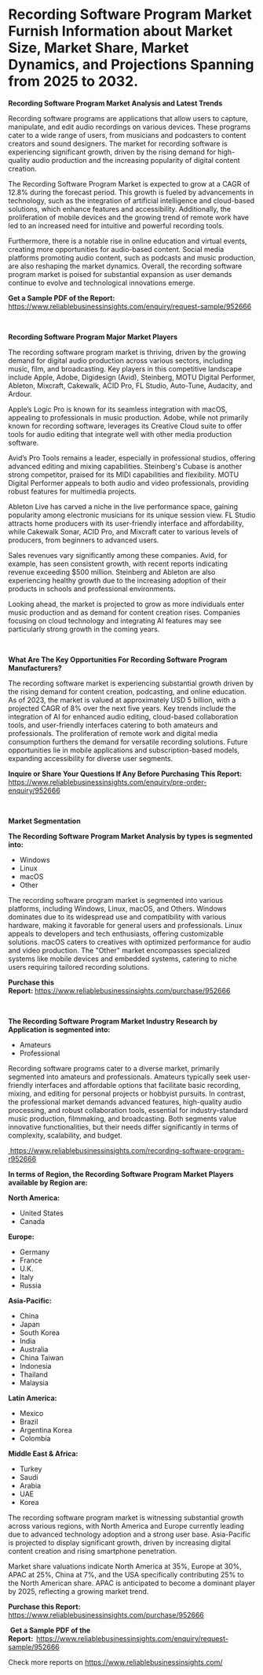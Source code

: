<p><h1>Recording Software Program Market Furnish Information about Market Size, Market Share, Market Dynamics, and Projections Spanning from 2025 to 2032.</h1></p><p><strong>Recording Software Program Market Analysis and Latest Trends</strong></p>
<p><p>Recording software programs are applications that allow users to capture, manipulate, and edit audio recordings on various devices. These programs cater to a wide range of users, from musicians and podcasters to content creators and sound designers. The market for recording software is experiencing significant growth, driven by the rising demand for high-quality audio production and the increasing popularity of digital content creation.</p><p>The Recording Software Program Market is expected to grow at a CAGR of 12.8% during the forecast period. This growth is fueled by advancements in technology, such as the integration of artificial intelligence and cloud-based solutions, which enhance features and accessibility. Additionally, the proliferation of mobile devices and the growing trend of remote work have led to an increased need for intuitive and powerful recording tools.</p><p>Furthermore, there is a notable rise in online education and virtual events, creating more opportunities for audio-based content. Social media platforms promoting audio content, such as podcasts and music production, are also reshaping the market dynamics. Overall, the recording software program market is poised for substantial expansion as user demands continue to evolve and technological innovations emerge.</p></p>
<p><strong>Get a Sample PDF of the Report:&nbsp;</strong> <a href="https://www.reliablebusinessinsights.com/enquiry/request-sample/952666?utm_campaign=3028&utm_medium=2&utm_source=Github&utm_content=ia&utm_term=06032025&utm_id=recording-software-program">https://www.reliablebusinessinsights.com/enquiry/request-sample/952666</a></p>
<p>&nbsp;</p>
<p><strong>Recording Software Program Major Market Players</strong></p>
<p><p>The recording software program market is thriving, driven by the growing demand for digital audio production across various sectors, including music, film, and broadcasting. Key players in this competitive landscape include Apple, Adobe, Digidesign (Avid), Steinberg, MOTU Digital Performer, Ableton, Mixcraft, Cakewalk, ACID Pro, FL Studio, Auto-Tune, Audacity, and Ardour.</p><p>Apple’s Logic Pro is known for its seamless integration with macOS, appealing to professionals in music production. Adobe, while not primarily known for recording software, leverages its Creative Cloud suite to offer tools for audio editing that integrate well with other media production software.</p><p>Avid’s Pro Tools remains a leader, especially in professional studios, offering advanced editing and mixing capabilities. Steinberg's Cubase is another strong competitor, praised for its MIDI capabilities and flexibility. MOTU Digital Performer appeals to both audio and video professionals, providing robust features for multimedia projects.</p><p>Ableton Live has carved a niche in the live performance space, gaining popularity among electronic musicians for its unique session view. FL Studio attracts home producers with its user-friendly interface and affordability, while Cakewalk Sonar, ACID Pro, and Mixcraft cater to various levels of producers, from beginners to advanced users.</p><p>Sales revenues vary significantly among these companies. Avid, for example, has seen consistent growth, with recent reports indicating revenue exceeding $500 million. Steinberg and Ableton are also experiencing healthy growth due to the increasing adoption of their products in schools and professional environments.</p><p>Looking ahead, the market is projected to grow as more individuals enter music production and as demand for content creation rises. Companies focusing on cloud technology and integrating AI features may see particularly strong growth in the coming years.</p></p>
<p>&nbsp;</p>
<p><strong>What Are The Key Opportunities For Recording Software Program Manufacturers?</strong></p>
<p><p>The recording software market is experiencing substantial growth driven by the rising demand for content creation, podcasting, and online education. As of 2023, the market is valued at approximately USD 5 billion, with a projected CAGR of 8% over the next five years. Key trends include the integration of AI for enhanced audio editing, cloud-based collaboration tools, and user-friendly interfaces catering to both amateurs and professionals. The proliferation of remote work and digital media consumption furthers the demand for versatile recording solutions. Future opportunities lie in mobile applications and subscription-based models, expanding accessibility for diverse user segments.</p></p>
<p><strong>Inquire or Share Your Questions If Any Before Purchasing This Report:</strong> <a href="https://www.reliablebusinessinsights.com/enquiry/pre-order-enquiry/952666?utm_campaign=3028&utm_medium=2&utm_source=Github&utm_content=ia&utm_term=06032025&utm_id=recording-software-program">https://www.reliablebusinessinsights.com/enquiry/pre-order-enquiry/952666</a></p>
<p>&nbsp;</p>
<p><strong>Market Segmentation</strong></p>
<p><strong>The Recording Software Program Market Analysis by types is segmented into:</strong></p>
<p><ul><li>Windows</li><li>Linux</li><li>macOS</li><li>Other</li></ul></p>
<p><p>The recording software program market is segmented into various platforms, including Windows, Linux, macOS, and Others. Windows dominates due to its widespread use and compatibility with various hardware, making it favorable for general users and professionals. Linux appeals to developers and tech enthusiasts, offering customizable solutions. macOS caters to creatives with optimized performance for audio and video production. The "Other" market encompasses specialized systems like mobile devices and embedded systems, catering to niche users requiring tailored recording solutions.</p></p>
<p><strong>Purchase this Report:&nbsp;</strong><a href="https://www.reliablebusinessinsights.com/purchase/952666?utm_campaign=3028&utm_medium=2&utm_source=Github&utm_content=ia&utm_term=06032025&utm_id=recording-software-program">https://www.reliablebusinessinsights.com/purchase/952666</a></p>
<p>&nbsp;</p>
<p><strong>The Recording Software Program Market Industry Research by Application is segmented into:</strong></p>
<p><ul><li>Amateurs</li><li>Professional</li></ul></p>
<p><p>Recording software programs cater to a diverse market, primarily segmented into amateurs and professionals. Amateurs typically seek user-friendly interfaces and affordable options that facilitate basic recording, mixing, and editing for personal projects or hobbyist pursuits. In contrast, the professional market demands advanced features, high-quality audio processing, and robust collaboration tools, essential for industry-standard music production, filmmaking, and broadcasting. Both segments value innovative functionalities, but their needs differ significantly in terms of complexity, scalability, and budget.</p></p>
<p><a href="https://www.reliablebusinessinsights.com/recording-software-program-r952666?utm_campaign=3028&utm_medium=2&utm_source=Github&utm_content=ia&utm_term=06032025&utm_id=recording-software-program">&nbsp;https://www.reliablebusinessinsights.com/recording-software-program-r952666</a></p>
<p><strong>In terms of Region, the Recording Software Program Market Players available by Region are:</strong></p>
<p>
    <p> <strong> North America: </strong>
        <ul>
            <li>United States</li>
            <li>Canada</li>
        </ul>
        </p> 
    <p> <strong> Europe: </strong>
        <ul>
            <li>Germany</li>
            <li>France</li>
            <li>U.K.</li>
            <li>Italy</li>
            <li>Russia</li>
        </ul>
        </p> 
    <p> <strong> Asia-Pacific: </strong>
        <ul>
            <li>China</li>
            <li>Japan</li>
            <li>South Korea</li>
            <li>India</li>
            <li>Australia</li>
            <li>China Taiwan</li>
            <li>Indonesia</li>
            <li>Thailand</li>
            <li>Malaysia</li>
        </ul>
        </p> 
    <p> <strong> Latin America: </strong>
        <ul>
            <li>Mexico</li>
            <li>Brazil</li>
            <li>Argentina Korea</li>
            <li>Colombia</li>
        </ul>
        </p> 
    <p> <strong> Middle East & Africa: </strong>
        <ul>
            <li>Turkey</li>
            <li>Saudi</li>
            <li>Arabia</li>
            <li>UAE</li>
            <li>Korea</li>
        </ul>
    </p>
    </p>
<p><p>The recording software program market is witnessing substantial growth across various regions, with North America and Europe currently leading due to advanced technology adoption and a strong user base. Asia-Pacific is projected to display significant growth, driven by increasing digital content creation and rising smartphone penetration. </p><p>Market share valuations indicate North America at 35%, Europe at 30%, APAC at 25%, China at 7%, and the USA specifically contributing 25% to the North American share. APAC is anticipated to become a dominant player by 2025, reflecting a growing market trend.</p></p>
<p><strong>Purchase this Report: </strong><a href="https://www.reliablebusinessinsights.com/purchase/952666?utm_campaign=3028&utm_medium=2&utm_source=Github&utm_content=ia&utm_term=06032025&utm_id=recording-software-program">https://www.reliablebusinessinsights.com/purchase/952666</a></p>
<p>&nbsp;<strong>Get a Sample PDF of the Report:&nbsp;&nbsp;</strong><a href="https://www.reliablebusinessinsights.com/enquiry/request-sample/952666?utm_campaign=3028&utm_medium=2&utm_source=Github&utm_content=ia&utm_term=06032025&utm_id=recording-software-program">https://www.reliablebusinessinsights.com/enquiry/request-sample/952666</a></p>
<p><strong></strong></p>
<p>Check more reports on <a href="https://www.reliablebusinessinsights.com/?utm_campaign=3028&utm_medium=2&utm_source=Github&utm_content=ia&utm_term=06032025&utm_id=recording-software-program">https://www.reliablebusinessinsights.com/</a></p>
